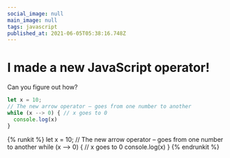 ```yaml
---
social_image: null
main_image: null
tags: javascript
published_at: 2021-06-05T05:38:16.748Z
---
```


# I made a new JavaScript operator!

Can you figure out how?

```js
let x = 10;
// The new arrow operator – goes from one number to another
while (x --> 0) { // x goes to 0
  console.log(x)
}
```

{% runkit %}
let x = 10;
// The new arrow operator – goes from one number to another
while (x --> 0) { // x goes to 0
  console.log(x)
}
{% endrunkit %}